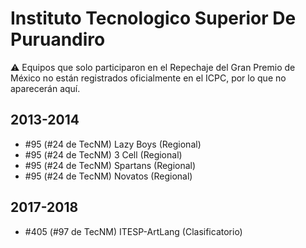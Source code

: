 # Instituto Tecnologico Superior De Puruandiro

:warning: Equipos que solo participaron en el Repechaje del Gran Premio de México no están registrados oficialmente en el ICPC, por lo que no aparecerán aquí.

## 2013-2014

- #95 (#24 de TecNM) Lazy Boys (Regional)
- #95 (#24 de TecNM) 3 Cell (Regional)
- #95 (#24 de TecNM) Spartans (Regional)
- #95 (#24 de TecNM) Novatos (Regional)

## 2017-2018

- #405 (#97 de TecNM) ITESP-ArtLang (Clasificatorio)


